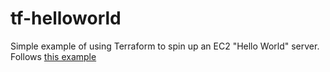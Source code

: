 # tf-helloworld
Simple example of using Terraform to spin up an EC2 "Hello World" server.
Follows [this example](https://blog.gruntwork.io/an-introduction-to-terraform-f17df9c6d180)
